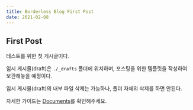 ```yaml
---
title: Borderless Blog First Post
date: 2021-02-08
---
```


## First Post

테스트를 위한 첫 게시글이다.

임시 게시물(draft)은 `./_drafts` 폴더에 위치하며, 포스팅을 위한 템플릿을 작성하여 보관해놓을 예정이다.

임시 게시물(draft)의 내부 파일 삭제는 가능하나, 폴더 자체의 삭제를 하면 안된다.

자세한 가이드는 [Documents](<https://github.com/junhobaik/junhobaik.github.io/wiki/Document-(Borderless)>)를 확인해주세요.
